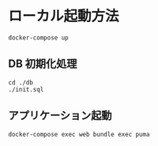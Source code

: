 # ローカル起動方法

```
docker-compose up
```

## DB 初期化処理

```
cd ./db
./init.sql
```

## アプリケーション起動

```
docker-compose exec web bundle exec puma
```